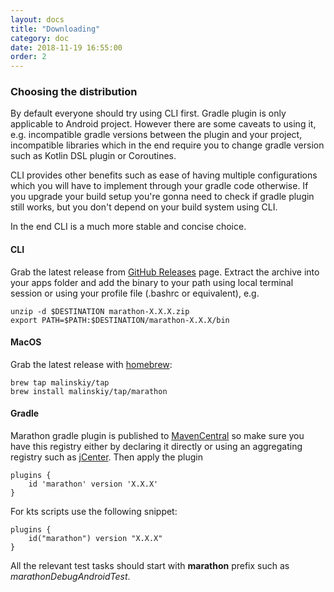 ```yaml
---
layout: docs
title: "Downloading"
category: doc
date: 2018-11-19 16:55:00
order: 2
---
```


### Choosing the distribution
By default everyone should try using CLI first. Gradle plugin is only applicable to Android project. However there are some caveats to using it, e.g. incompatible gradle versions between the plugin and your project, incompatible libraries which in the end require you to change gradle version such as Kotlin DSL plugin or Coroutines.

CLI provides other benefits such as ease of having multiple configurations which you will have to implement through your gradle code otherwise. If you upgrade your build setup you're gonna need to check if gradle plugin still works, but you don't depend on your build system using CLI.

In the end CLI is a much more stable and concise choice.

#### CLI
Grab the latest release from [GitHub Releases][1] page. Extract the archive into your apps folder and add the binary to your path using local terminal session or using your profile file (.bashrc or equivalent), e.g.

```
unzip -d $DESTINATION marathon-X.X.X.zip
export PATH=$PATH:$DESTINATION/marathon-X.X.X/bin
```

#### MacOS
Grab the latest release with [homebrew][5]:

```
brew tap malinskiy/tap
brew install malinskiy/tap/marathon
```

#### Gradle
Marathon gradle plugin is published to [MavenCentral][2] so make sure you have this registry either by declaring it directly or using an aggregating registry such as [jCenter][3]. Then apply the plugin

```
plugins {
    id 'marathon' version 'X.X.X'
}
```

For kts scripts use the following snippet:

```
plugins {
    id("marathon") version "X.X.X"
}
```

All the relevant test tasks should start with **marathon** prefix such as *marathonDebugAndroidTest*.

[1]: https://github.com/Malinskiy/marathon/releases
[2]: https://search.maven.org/
[3]: https://bintray.com/bintray/jcenter
[4]: https://github.com/Malinskiy/marathon/releases/latest
[5]: https://brew.sh/
